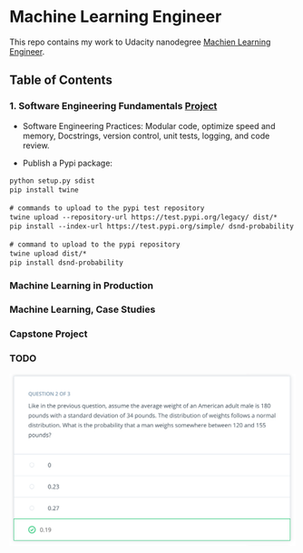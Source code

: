 # Machine Learning Engineer

This repo contains my work to Udacity nanodegree [Machien Learning Engineer](https://www.udacity.com/course/machine-learning-engineer-nanodegree--nd009t).

## Table of Contents

### 1. Software Engineering Fundamentals [Project](Projects/1-Trading-with-momentum/project_1_starter.ipynb)

* Software Engineering Practices: Modular code, optimize speed and memory, Docstrings, version control, unit tests, logging, and code review.

* Publish a Pypi package:

```
python setup.py sdist
pip install twine

# commands to upload to the pypi test repository
twine upload --repository-url https://test.pypi.org/legacy/ dist/*
pip install --index-url https://test.pypi.org/simple/ dsnd-probability

# command to upload to the pypi repository
twine upload dist/*
pip install dsnd-probability
```

### Machine Learning in Production

### Machine Learning, Case Studies

### Capstone Project




### TODO

![](2020-05-18-20-35-07.png)